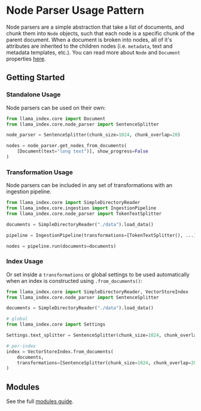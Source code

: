 # Node Parser Usage Pattern

Node parsers are a simple abstraction that take a list of documents, and chunk them into `Node` objects, such that each node is a specific chunk of the parent document. When a document is broken into nodes, all of it's attributes are inherited to the children nodes (i.e. `metadata`, text and metadata templates, etc.). You can read more about `Node` and `Document` properties [here](../documents_and_nodes/index.md).

## Getting Started

### Standalone Usage

Node parsers can be used on their own:

```python
from llama_index.core import Document
from llama_index.core.node_parser import SentenceSplitter

node_parser = SentenceSplitter(chunk_size=1024, chunk_overlap=20)

nodes = node_parser.get_nodes_from_documents(
    [Document(text="long text")], show_progress=False
)
```

### Transformation Usage

Node parsers can be included in any set of transformations with an ingestion pipeline.

```python
from llama_index.core import SimpleDirectoryReader
from llama_index.core.ingestion import IngestionPipeline
from llama_index.core.node_parser import TokenTextSplitter

documents = SimpleDirectoryReader("./data").load_data()

pipeline = IngestionPipeline(transformations=[TokenTextSplitter(), ...])

nodes = pipeline.run(documents=documents)
```

### Index Usage

Or set inside a `transformations` or global settings to be used automatically when an index is constructed using `.from_documents()`:

```python
from llama_index.core import SimpleDirectoryReader, VectorStoreIndex
from llama_index.core.node_parser import SentenceSplitter

documents = SimpleDirectoryReader("./data").load_data()

# global
from llama_index.core import Settings

Settings.text_splitter = SentenceSplitter(chunk_size=1024, chunk_overlap=20)

# per-index
index = VectorStoreIndex.from_documents(
    documents,
    transformations=[SentenceSplitter(chunk_size=1024, chunk_overlap=20)],
)
```

## Modules

See the full [modules guide](./modules.md).
